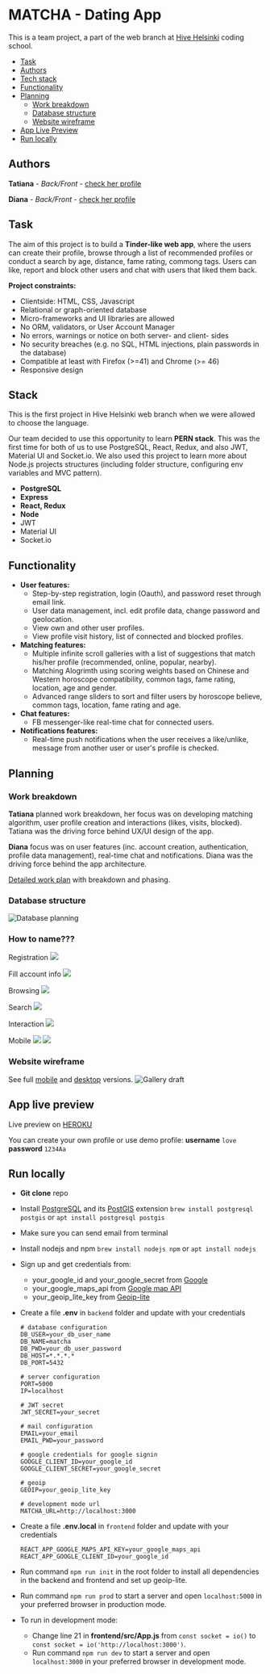 # MATCHA - Dating App

This is a team project, a part of the web branch at [Hive Helsinki](https://www.hive.fi/) coding school.

- [Task](#task)
- [Authors](#authors)
- [Tech stack](#tech-stack)
- [Functionality](#functionality)
- [Planning](#planning)
  - [Work breakdown](#work-breakdown)
  - [Database structure](#database-structure)
  - [Website wireframe](#website-wireframe)
- [App Live Preview](#app-live-preview)
- [Run locally](#run-locally)

## Authors

**Tatiana** - _Back/Front_ - [check her profile](https://github.com/T7Q)

**Diana** - _Back/Front_ - [check her profile](https://github.com/DianaMukaliyeva)

## Task

The aim of this project is to build a **Tinder-like web app**, where the users can create their profile, browse through a list of recommended profiles or conduct a search by age, distance, fame rating, commong tags. Users can like, report and block other users and chat with users that liked them back.

**Project constraints:**

- Clientside: HTML, CSS, Javascript
- Relational or graph-oriented database
- Micro-frameworks and UI libraries are allowed
- No ORM, validators, or User Account Manager
- No errors, warnings or notice on both server- and client- sides
- No security breaches (e.g. no SQL, HTML injections, plain passwords in the database)
- Compatible at least with Firefox (>=41) and Chrome (>= 46)
- Responsive design

## Stack

This is the first project in Hive Helsinki web branch when we were allowed to choose the language.

Our team decided to use this opportunity to learn **PERN stack**. This was the first time for both of us to use PostgreSQL, React, Redux, and also JWT, Material UI and Socket.io. We also used this project to learn more about Node.js projects structures (including folder structure, configuring env variables and MVC pattern).

- **PostgreSQL**
- **Express**
- **React, Redux**
- **Node**
- JWT
- Material UI
- Socket.io

## Functionality

- **User features:**
  - Step-by-step registration, login (Oauth), and password reset through email link.
  - User data management, incl. edit profile data, change password and geolocation.
  - View own and other user profiles.
  - View profile visit history, list of connected and blocked profiles.
- **Matching features:**
  - Multiple infinite scroll galleries with a list of suggestions that match his/her profile (recommended, online, popular, nearby).
  - Matching Alogrimth using scoring weights based on Chinese and Western horoscope compatibility, common tags, fame rating, location, age and gender.
  - Advanced range sliders to sort and filter users by horoscope believe, common tags, location, fame rating and age.
- **Chat features:**
  - FB messenger-like real-time chat for connected users.
- **Notifications features:**
  - Real-time push notifications when the user receives a like/unlike, message from another user or user's profile is checked.

## Planning

### Work breakdown

**Tatiana** planned work breakdown, her focus was on developing matching algorithm, user profile creation and interactions (likes, visits, blocked). Tatiana was the driving force behind UX/UI design of the app.

**Diana** focus was on user features (inc. account creation, authentication, profile data management), real-time chat and notifications. Diana was the driving force behind the app architecture.

[Detailed work plan](https://github.com/T7Q/Matcha/blob/assets/work_breakdown.pdf) with breakdown and phasing.

### Database structure

![Database planning](../assets/db.png?raw=true)

### How to name???

Registration
![](https://github.com/T7Q/Matcha/blob/assets/registration.gif)

Fill account info
![](https://github.com/T7Q/Matcha/blob/assets/fill_account.gif)

Browsing
![](https://github.com/T7Q/Matcha/blob/assets/browsing.gif)

Search
![](https://github.com/T7Q/Matcha/blob/assets/search.gif)

Interaction
![](https://github.com/T7Q/Matcha/blob/assets/interaction.gif)

Mobile
![](https://github.com/T7Q/Matcha/blob/assets/mobile_1.gif)
![](https://github.com/T7Q/Matcha/blob/assets/mobile_2.gif)

### Website wireframe

See full [mobile](https://github.com/T7Q/Matcha/blob/assets/wireframe_mobile.pdf) and [desktop](https://github.com/T7Q/Matcha/blob/assets/wireframe_desktop.pdf) versions.
![Gallery draft](../assets/wireframe.png?raw=true)

## App live preview

Live preview on [HEROKU](https://astromatcha.herokuapp.com/)

You can create your own profile or use demo profile: **username** `love` **password** `1234Aa`

## Run locally

- **Git clone** repo
- Install [PostgreSQL](https://www.postgresql.org/) and its [PostGIS](https://postgis.net/) extension
  `brew install postgresql postgis` or `apt install postgresql postgis`
- Make sure you can send email from terminal
- Install nodejs and npm `brew install nodejs npm` or `apt install nodejs`
- Sign up and get credentials from:
  - your_google_id and your_google_secret from [Google](https://developers.google.com/adwords/api/docs/guides/authentication)
  - your_google_maps_api from [Google map API](https://developers.google.com/maps/documentation/javascript/get-api-key)
  - your_geoip_lite_key from [Geoip-lite](https://www.maxmind.com/en/geolite2/signup)
- Create a file **.env** in `backend` folder and update with your credentials

  ```
  # database configuration
  DB_USER=your_db_user_name
  DB_NAME=matcha
  DB_PWD=your_db_user_password
  DB_HOST=*.*.*.*
  DB_PORT=5432

  # server configuration
  PORT=5000
  IP=localhost

  # JWT secret
  JWT_SECRET=your_secret

  # mail configuration
  EMAIL=your_email
  EMAIL_PWD=your_password

  # google credentials for google signin
  GOOGLE_CLIENT_ID=your_google_id
  GOOGLE_CLIENT_SECRET=your_google_secret

  # geoip
  GEOIP=your_geoip_lite_key

  # development mode url
  MATCHA_URL=http://localhost:3000
  ```

- Create a file **.env.local** in `frontend` folder and update with your credentials

  ```
  REACT_APP_GOOGLE_MAPS_API_KEY=your_google_maps_api
  REACT_APP_GOOGLE_CLIENT_ID=your_google_id

  ```

- Run command `npm run init` in the root folder to install all dependencies in the backend and frontend and set up geoip-lite.
- Run command `npm run prod` to start a server and open `localhost:5000` in your preferred browser in production mode.
- To run in development mode:
  - Change line 21 in **frontend/src/App.js** from `const socket = io()` to `const socket = io('http://localhost:3000')`.
  - Run command `npm run dev` to start a server and open `localhost:3000` in your preferred browser in development mode.
